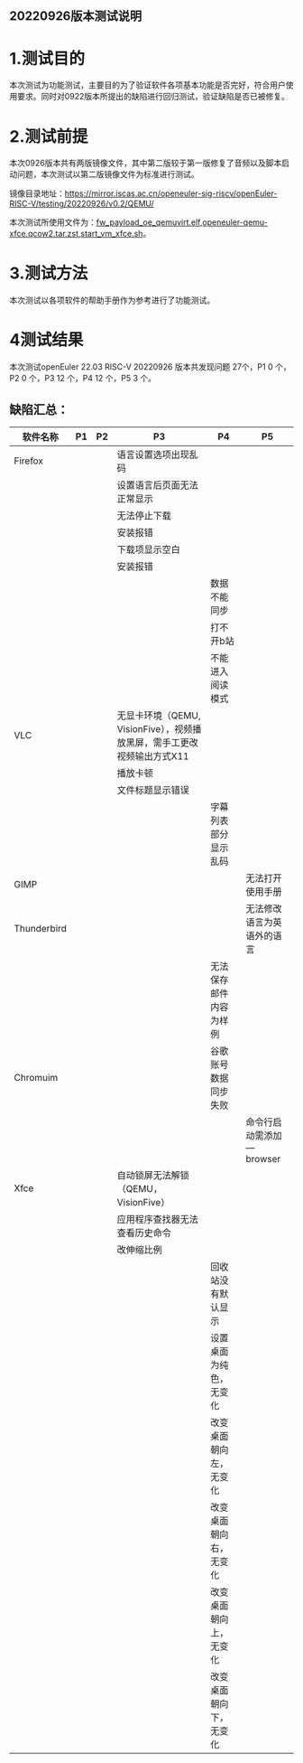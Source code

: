 ## 20220926版本测试说明

# 1.测试目的
本次测试为功能测试，主要目的为了验证软件各项基本功能是否完好，符合用户使用要求。同时对0922版本所提出的缺陷进行回归测试，验证缺陷是否已被修复。

# 2.测试前提
本次0926版本共有两版镜像文件，其中第二版较于第一版修复了音频以及脚本启动问题，本次测试以第二版镜像文件为标准进行测试。

镜像目录地址：https://mirror.iscas.ac.cn/openeuler-sig-riscv/openEuler-RISC-V/testing/20220926/v0.2/QEMU/

本次测试所使用文件为：[fw_payload_oe_qemuvirt.elf](https://mirror.iscas.ac.cn/openeuler-sig-riscv/openEuler-RISC-V/testing/20220926/v0.2/QEMU/fw_payload_oe_qemuvirt.elf),[openeuler-qemu-xfce.qcow2.tar.zst](https://mirror.iscas.ac.cn/openeuler-sig-riscv/openEuler-RISC-V/testing/20220926/v0.2/QEMU/openeuler-qemu-xfce.qcow2.tar.zst),[start_vm_xfce.sh](https://mirror.iscas.ac.cn/openeuler-sig-riscv/openEuler-RISC-V/testing/20220926/v0.2/QEMU/start_vm_xfce.sh)。

# 3.测试方法
本次测试以各项软件的帮助手册作为参考进行了功能测试。

# 4测试结果
本次测试openEuler 22.03 RISC-V 20220926 版本共发现问题 27个，P1 0 个，P2 0 个，P3 12 个，P4 12 个，P5 3 个。

## 缺陷汇总：

|    软件名称         | P1   | P2         | P3                             | P4                 | P5                         |
| ----------- | ---- | ---------- | ------------------------------ | ------------------ | -------------------------- |
| Firefox     |      |            | 语言设置选项出现乱码           |                    |                            |
|             |      |            | 设置语言后页面无法正常显示     |                    |                            |
|             |      |            | 无法停止下载                  |                    |                            |
|             |      |            | 安装报错                     |                      |                           |
|             |      |            | 下载项显示空白                   |                            |
|             |      |            | 安装报错                   |                            |
|             |      |            |                                | 数据不能同步                           |
|             |      |            |                                | 打不开b站          |                            |
|             |      |            |                                | 不能进入阅读模式   |                            |
| VLC         |      |            | 无显卡环境（QEMU, VisionFive），视频播放黑屏，需手工更改视频输出方式X11                 |                    |                            |
|             |      |            | 播放卡顿                       |                    |                            |
|             |      |            | 文件标题显示错误               |                    |                            |
|             |      |            |                                | 字幕列表部分显示乱码       |                            |
| GIMP        |      |            |                                |                    | 无法打开使用手册           |
| Thunderbird |      |            |                                |                    | 无法修改语言为英语外的语言 |
|             |      |            |                                | 无法保存邮件内容为样例   |                      |
| Chromuim    |      |            |                                | 谷歌账号数据同步失败   |                            |
|             |      |            |                                |                     | 命令行启动需添加—browser |
| Xfce        |      |            | 自动锁屏无法解锁（QEMU，VisionFive）               |                    |                            |
|             |      |            | 应用程序查找器无法查看历史命令 |                    |                            |
|             |      |            | 改伸缩比例                     |                    |                            |
|             |      |            |                                | 回收站没有默认显示 |                            |
|             |      |            |                                | 设置桌面为纯色，无变化     |                            |
|             |      |            |                                | 改变桌面朝向左，无变化     |                            |
|             |      |            |                                | 改变桌面朝向右，无变化     |                            |
|             |      |            |                                | 改变桌面朝向上，无变化     |                            |
|             |      |            |                                | 改变桌面朝向下，无变化     |                            |

